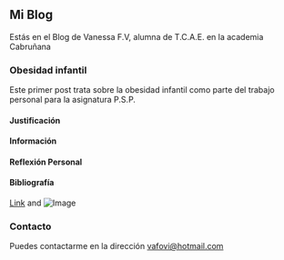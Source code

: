 ## Mi Blog

Estás en el Blog de Vanessa F.V, alumna de T.C.A.E. en la academia Cabruñana

### Obesidad infantil

Este primer post trata sobre la obesidad infantil como parte del trabajo personal para la asignatura P.S.P.

#### Justificación
#### Información
#### Reflexión Personal
#### Bibliografía



[Link](url) and ![Image](src)

### Contacto

Puedes contactarme en la dirección vafovi@hotmail.com
